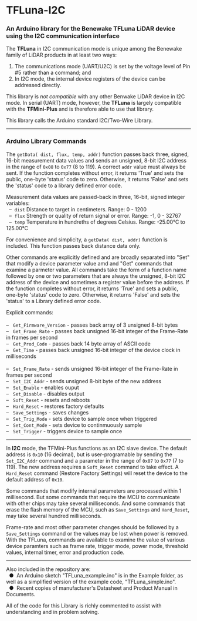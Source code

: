 # TFLuna-I2C
### An Arduino library for the Benewake TFLuna LiDAR device using the I2C communication interface

The **TFLuna** in I2C communication mode is unique among the Benewake family of LiDAR products in at least two ways:
1) The communications mode (UART/U2C) is set by the voltage level of Pin #5 rather than a command; and
2) In I2C mode, the internal device registers of the device can be addressed directly.

This library is *not compatible* with any other Benwake LiDAR device in I2C mode. In serial (UART) mode, however, the **TFLuna** is largely compatible with the **TFMini-Plus** and is therefore able to use that library.

This library calls the Arduino standard I2C/Two-Wire Library.
<hr />

### Arduino Library Commands

The `getData( dist, flux, temp, addr)` function passes back three, signed, 16-bit measurement data values and sends an unsigned, 8-bit I2C address in the range of `0x08` to `0x77` (8 to 119).  A correct `addr` value must always be sent.  If the function completes without error, it returns 'True' and sets the public, one-byte 'status' code to zero.  Otherwise, it returns 'False' and sets the 'status' code to a library defined error code.

Measurement data values are passed-back in three, 16-bit, signed integer variables:
<br />&nbsp;&nbsp;&#8211;&nbsp; `dist` Distance to target in centimeters. Range: 0 - 1200
<br />&nbsp;&nbsp;&#8211;&nbsp; `flux` Strength or quality of return signal or error. Range: -1, 0 - 32767
<br />&nbsp;&nbsp;&#8211;&nbsp; `temp` Temperature in hundreths of degrees Celsius. Range: -25.00°C to 125.00°C

For convenience and simplicity, a `getData( dist, addr)` function is included. This function passes back distance data only.

Other commands are explicitly defined and are broadly separated into "Set" that modify a device parameter value amd and "Get" commands that examine a parmeter value.  All commands take the form of a function name followed by one or two parameters that are always the unsigned, 8-bit I2C address of the device and sometimes a register value before the address.  If the function completes without error, it returns 'True' and sets a public, one-byte 'status' code to zero.  Otherwise, it returns 'False' and sets the 'status' to a Library defined error code.

Explicit commands:<br />
<br />&#8211;&nbsp;&nbsp; `Get_Firmware_Version` - passes back array of 3 unsigned 8-bit bytes
<br />&#8211;&nbsp;&nbsp; `Get_Frame_Rate` - passes back unsigned 16-bit integer of the Frame-Rate in frames per second
<br />&#8211;&nbsp;&nbsp; `Get_Prod_Code` - passes back 14 byte array of ASCII code
<br />&#8211;&nbsp;&nbsp; `Get_Time` - passes back unsigned 16-bit integer of the device clock in milliseconds<br />
<br />&#8211;&nbsp;&nbsp; `Set_Frame_Rate` - sends unsigned 16-bit integer of the Frame-Rate in frames per second
<br />&#8211;&nbsp;&nbsp; `Set_I2C_Addr` - sends unsigned 8-bit byte of the new address
<br />&#8211;&nbsp;&nbsp; `Set_Enable` - enables ouput
<br />&#8211;&nbsp;&nbsp; `Set_Disable` - disables output
<br />&#8211;&nbsp;&nbsp; `Soft_Reset` - resets and reboots
<br />&#8211;&nbsp;&nbsp; `Hard_Reset` - restores factory defaults
<br />&#8211;&nbsp;&nbsp; `Save_Settings` - saves changes
<br />&#8211;&nbsp;&nbsp; `Set_Trig_Mode` - sets device to sample once when triggered
<br />&#8211;&nbsp;&nbsp; `Set_Cont_Mode` - sets device to continmuously sample
<br />&#8211;&nbsp;&nbsp; `Set_Trigger` - triggers device to sample once

<hr>

In **I2C** mode, the TFMini-Plus functions as an I2C slave device.  The default address is `0x10` (16 decimal), but is user-programable by sending the `Set_I2C_Addr` command and a parameter in the range of `0x07` to `0x77` (7 to 119).  The new address requires a `Soft_Reset` command to take effect.  A `Hard_Reset` command (Restore Factory Settings) will reset the device to the default address of `0x10`.

Some commands that modify internal parameters are processed within 1 millisecond.  But some commands that require the MCU to communicate with other chips may take several milliseconds.  And some commands that erase the flash memory of the MCU, such as `Save_Settings` and `Hard_Reset`, may take several hundred milliseconds.

Frame-rate and most other parameter changes should be followed by a `Save_Settings` command or the values may be lost when power is removed.  With the TFLuna, commands are available to examine the value of various device paramters such as frame rate, trigger mode, power mode, threshold values, internal timer, error and production code.

<hr>

Also included in the repository are:
<br />&nbsp;&nbsp;&#9679;&nbsp; An Arduino sketch "TFLuna_example.ino" is in the Example folder, as well as a simplified version of the example code, "TFLuna_simple.ino".
<br />&nbsp;&nbsp;&#9679;&nbsp; Recent copies of manufacturer's Datasheet and Product Manual in Documents.

All of the code for this Library is richly commented to assist with understanding and in problem solving.
